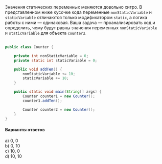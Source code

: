 Значения статических переменных меняются довольно хитро.
В представленном ниже кусочке кода переменные `nonStaticVariable` и 
`staticVariable` отличаются только модификатором `static`,
а логика работы с ними — одинаковая. 
Ваша задача — проанализировать код и определить,
чему будут равны значения переменных `nonStaticVariable`
и `staticVariable` для объекта `counter2`.
<br>
<br>

```java
public class Counter {

    private int nonStaticVariable = 0; 
    private static int staticVariable = 0; 

    public void addTen() {
        nonStaticVariable += 10;
        staticVariable += 10;
    }

    public static void main(String[] args) {
        Counter counter1 = new Counter();
        counter1.addTen();

        Counter counter2 = new Counter();
    }
}
```

#### Варианты ответов
a) 0, 0 <br>
b) 0, 10 <br>
c) 10, 0 <br>
d) 10, 10 <br>
